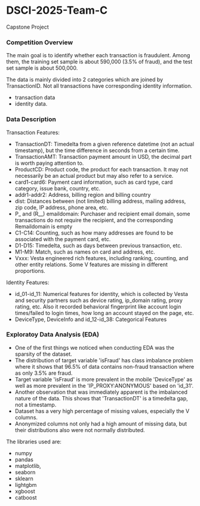 # DSCI-2025-Team-C

Capstone Project

<h3>Competition Overview</h3>

The main goal is to identify whether each transaction is fraudulent. Among them, the training set sample is about 590,000 (3.5% of fraud), and the test set sample is about 500,000.

The data is mainly divided into 2 categories which are joined by TransactionID. Not all transactions have corresponding identity information.

- transaction data
- identity data.

<h3>Data Description</h3>

Transaction Features:

- TransactionDT: Timedelta from a given reference datetime (not an actual timestamp), but the time difference in seconds from a certain time.
- TransactionAMT: Transaction payment amount in USD, the decimal part is worth paying attention to.
- ProductCD: Product code, the product for each transaction. It may not necessarily be an actual product but may also refer to a service.
- card1-card6: Payment card information, such as card type, card category, issue bank, country, etc.
- addr1-addr2: Address, billing region and billing country
- dist: Distances between (not limited) billing address, mailing address, zip code, IP address, phone area, etc.
- P_ and (R__) emaildomain: Purchaser and recipient email domain, some transactions do not require the recipient, and the corresponding Remaildomain is empty
- C1-C14: Counting, such as how many addresses are found to be associated with the payment card, etc.
- D1-D15: Timedelta, such as days between previous transaction, etc.
- M1-M9: Match, such as names on card and address, etc.
- Vxxx: Vesta engineered rich features, including ranking, counting, and other entity relations. Some V features are missing in different proportions.

Identity Features:

- id_01-id_11: Numerical features for identity, which is collected by Vesta and security partners such as device rating, ip_domain rating, proxy rating, etc. Also it recorded behavioral fingerprint like account login times/failed to login times, how long an account stayed on the page, etc.
- DeviceType, DeviceInfo and id_12-id_38: Categorical Features

<h3>Exploratoy Data Analysis (EDA)</h3>

- One of the first things we noticed when conducting EDA was the sparsity of the dataset.
- The distribution of target variable 'isFraud' has class imbalance problem where it shows that 96.5% of data contains non-fraud transaction where as only 3.5% are fraud.
- Target variable 'isFraud' is more prevalent in the mobile 'DeviceType' as well as more prevalent in the 'IP_PROXY:ANONYMOUS' based on 'id_31'.
- Another observation that was immediately apparent is the imbalanced nature of the data. This shows that 'TransactionDT' is a timedelta gap, not a timestamp.
- Dataset has a very high percentage of missing values, especially the V columns.
- Anonymized columns not only had a high amount of missing data, but their distributions also were not normally distributed.

The libraries used are:

- numpy
- pandas
- matplotlib,
- seaborn
- sklearn
- lightgbm
- xgboost
- catboost

